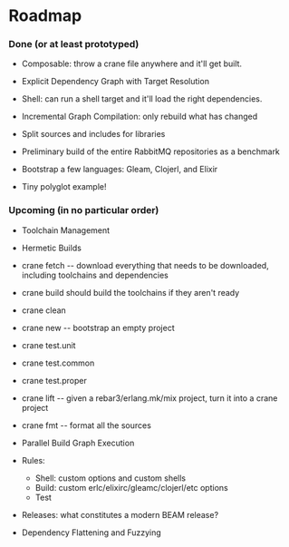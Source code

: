 # Roadmap

### Done (or at least prototyped)

* Composable: throw a crane file anywhere and it'll get built.

* Explicit Dependency Graph with Target Resolution

* Shell: can run a shell target and it'll load the right dependencies.

* Incremental Graph Compilation: only rebuild what has changed

* Split sources and includes for libraries

* Preliminary build of the entire RabbitMQ repositories as a benchmark

* Bootstrap a few languages: Gleam, Clojerl, and Elixir

* Tiny polyglot example!

### Upcoming (in no particular order)

* Toolchain Management

* Hermetic Builds

* crane fetch -- download everything that needs to be downloaded, including toolchains and dependencies

* crane build should build the toolchains if they aren't ready

* crane clean

* crane new -- bootstrap an empty project

* crane test.unit
* crane test.common
* crane test.proper

* crane lift -- given a rebar3/erlang.mk/mix project, turn it into a crane project

* crane fmt -- format all the sources

* Parallel Build Graph Execution

* Rules:
  * Shell: custom options and custom shells
  * Build: custom erlc/elixirc/gleamc/clojerl/etc options
  * Test

* Releases: what constitutes a modern BEAM release?

* Dependency Flattening and Fuzzying
